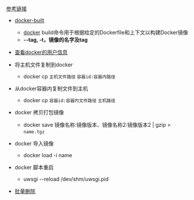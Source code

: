[参考链接](https://blog.csdn.net/weixin_43702146/article/details/120701988?spm=1001.2101.3001.6661.1&utm_medium=distribute.pc_relevant_t0.none-task-blog-2%7Edefault%7ECTRLIST%7Edefault-1-120701988-blog-125084872.pc_relevant_multi_platform_whitelistv1&depth_1-utm_source=distribute.pc_relevant_t0.none-task-blog-2%7Edefault%7ECTRLIST%7Edefault-1-120701988-blog-125084872.pc_relevant_multi_platform_whitelistv1&utm_relevant_index=1)





- [docker-built](https://blog.csdn.net/taiyangdao/article/details/71718805?ops_request_misc=%257B%2522request%255Fid%2522%253A%2522165690291116781685394246%2522%252C%2522scm%2522%253A%252220140713.130102334..%2522%257D&request_id=165690291116781685394246&biz_id=0&utm_medium=distribute.pc_search_result.none-task-blog-2~all~baidu_landing_v2~default-1-71718805-null-null.142^v30^pc_rank_34,185^v2^control&utm_term=docker+built+-t&spm=1018.2226.3001.4187)
  - [docker](https://so.csdn.net/so/search?q=docker&spm=1001.2101.3001.7020) build命令用于根据给定的Dockerfile和上下文以构建Docker镜像
  - **--tag, -t，镜像的名字及tag**

- [查看docker的用户信息](https://www.cnblogs.com/yinguohai/p/13520005.html)

- 将主机文件复制到docker
  - docker cp `主机文件路径` `容器id:容器内路径 `
- 从docker容器内复制文件到主机

  - docker cp `容器id:容器内文件路径` `主机路径`

- docker 拷贝打包镜像
  - docker save 镜像名称:镜像版本、镜像名称2:镜像版本2  |  gzip >  `name.tgz`
- docker 导入镜像
  - docker load -i name  
- docker 脚本重启
  - uwsgi --reload /dev/shm/uwsgi.pid 

- [批量删除](https://blog.csdn.net/WuLex/article/details/120257730?ops_request_misc=%257B%2522request%255Fid%2522%253A%2522166019016016781683955094%2522%252C%2522scm%2522%253A%252220140713.130102334..%2522%257D&request_id=166019016016781683955094&biz_id=0&utm_medium=distribute.pc_search_result.none-task-blog-2~all~sobaiduend~default-1-120257730-null-null.142^v40^pc_rank_34_2,185^v2^control&utm_term=docker%20%E6%89%B9%E9%87%8F%E5%88%A0%E9%99%A4%E5%AE%B9%E5%99%A8&spm=1018.2226.3001.4187)